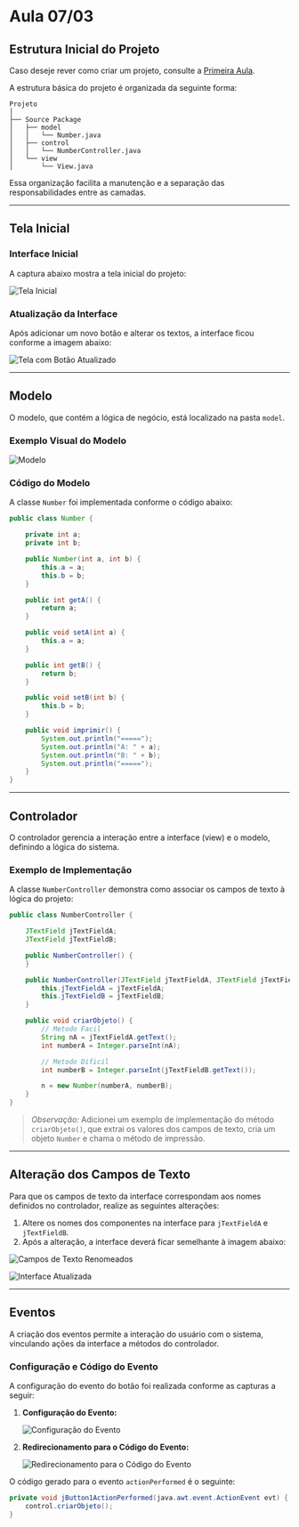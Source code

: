 # Aula 07/03

## Estrutura Inicial do Projeto

Caso deseje rever como criar um projeto, consulte a [Primeira Aula](Aula01.md).

A estrutura básica do projeto é organizada da seguinte forma:

```
Projeto
│
├── Source Package
│   ├── model
│   │   └── Number.java
│   ├── control
│   │   └── NumberController.java
│   └── view
│       └── View.java

```

Essa organização facilita a manutenção e a separação das responsabilidades entre as camadas.

---

## Tela Inicial

### Interface Inicial

A captura abaixo mostra a tela inicial do projeto:

![Tela Inicial](img/Aula03/img2.png)

### Atualização da Interface

Após adicionar um novo botão e alterar os textos, a interface ficou conforme a imagem abaixo:

![Tela com Botão Atualizado](img/Aula03/img3.png)

---

## Modelo

O modelo, que contém a lógica de negócio, está localizado na pasta `model`.

### Exemplo Visual do Modelo

![Modelo](img/Aula03/img4.png)

### Código do Modelo

A classe `Number` foi implementada conforme o código abaixo:

```java
public class Number {

    private int a;
    private int b;

    public Number(int a, int b) {
        this.a = a;
        this.b = b;
    }

    public int getA() {
        return a;
    }

    public void setA(int a) {
        this.a = a;
    }

    public int getB() {
        return b;
    }

    public void setB(int b) {
        this.b = b;
    }

    public void imprimir() {
        System.out.println("=====");
        System.out.println("A: " + a);
        System.out.println("B: " + b);
        System.out.println("=====");
    }
}
```

---

## Controlador

O controlador gerencia a interação entre a interface (view) e o modelo, definindo a lógica do sistema.

### Exemplo de Implementação

A classe `NumberController` demonstra como associar os campos de texto à lógica do projeto:

```java
public class NumberController {

    JTextField jTextFieldA;
    JTextField jTextFieldB;

    public NumberController() {
    }

    public NumberController(JTextField jTextFieldA, JTextField jTextFieldB) {
        this.jTextFieldA = jTextFieldA;
        this.jTextFieldB = jTextFieldB;
    }

    public void criarObjeto() {
        // Metodo Facil
        String nA = jTextFieldA.getText();
        int numberA = Integer.parseInt(nA);

        // Metodo Dificil
        int numberB = Integer.parseInt(jTextFieldB.getText());

        n = new Number(numberA, numberB);
    }
}
```

> _Observação:_ Adicionei um exemplo de implementação do método `criarObjeto()`, que extrai os valores dos campos de texto, cria um objeto `Number` e chama o método de impressão.

---

## Alteração dos Campos de Texto

Para que os campos de texto da interface correspondam aos nomes definidos no controlador, realize as seguintes alterações:

1. Altere os nomes dos componentes na interface para `jTextFieldA` e `jTextFieldB`.
2. Após a alteração, a interface deverá ficar semelhante à imagem abaixo:

![Campos de Texto Renomeados](img/Aula03/img6.png)

![Interface Atualizada](img/Aula03/img7.png)

---

## Eventos

A criação dos eventos permite a interação do usuário com o sistema, vinculando ações da interface a métodos do controlador.

### Configuração e Código do Evento

A configuração do evento do botão foi realizada conforme as capturas a seguir:

1. **Configuração do Evento:**

   ![Configuração do Evento](img/Aula03/img8.png)

2. **Redirecionamento para o Código do Evento:**

   ![Redirecionamento para o Código do Evento](img/Aula03/img9.png)

O código gerado para o evento `actionPerformed` é o seguinte:

```java
private void jButton1ActionPerformed(java.awt.event.ActionEvent evt) {
    control.criarObjeto();
}
```

